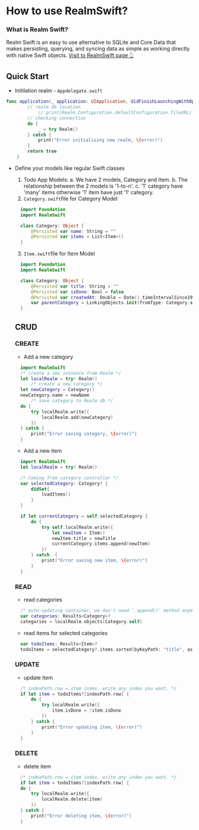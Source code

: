 # How to use RealmSwift?

### What is Realm Swift?

Realm Swift is an easy to use alternative to SQLite and Core Data that makes persisting, querying, and syncing data as simple as working directly with native Swift objects. [Visit to RealmSwift page 👆](https://realm.io/realm-swift/)

## Quick Start

- Initilation realm - `Appdelegate.swift`

```swift
func application(_ application: UIApplication, didFinishLaunchingWithOptions launchOptions: [UIApplication.LaunchOptionsKey: Any]?) -> Bool {
        // realm db location
            // print(Realm.Configuration.defaultConfiguration.fileURL)
        // checking connection
        do {
            _ = try Realm()
        } catch {
            print("Error initialising new realm, \(error)")
        }
        return true
    }
```

- Define your models like regular Swift classes

  1. Todo App Models:
     a. We have 2 models, Category and Item.
     b. The relationship between the 2 models is '1-to-n'.
     c. '1' category have 'many' items otherwise '1' item have just '1' category.
  2. `Category.swift`file for Category Model

  ```swift
    import Foundation
    import RealmSwift

    class Category: Object {
        @Persisted var name: String = ""
        @Persisted var items = List<Item>()
    }
  ```

  3. `Item.swift`file for Item Model

  ```swift
    import Foundation
    import RealmSwift

    class Category: Object {
        @Persisted var title: String = ""
        @Persisted var isDone: Bool = false
        @Persisted var createdAt: Double = Date().timeIntervalSince1970
        var parentCategory = LinkingObjects.init(fromType: Category.self, property: "items")
    }
  ```

  ## CRUD

  ### CREATE

  - Add a new category

  ```swift
    import RealmSwift
    /* create a new instence from Realm */
    let localRealm = try! Realm()
        /* create a new category */
    let newCategory = Category()
    newCategory.name = newName
        /* save category to Realm db */
    do {
        try localRealm.write({
            localRealm.add(newCategory)
        })
    } catch {
        print("Error saving category, \(error)")
    }
  ```

  - Add a new item

  ```swift
    import RealmSwift
    let localRealm = try! Realm()

    /* Coming from category controller */
    var selectedCategory: Category? {
        didSet{
            loadItems()
        }
    }

    if let currentCategory = self.selectedCategory {
        do {
            try self.localRealm.write({
                let newItem = Item()
                newItem.title = newTitle
                currentCategory.items.append(newItem)
            })
        } catch  {
            print("Error saving new item, \(error)")
        }
    }
  ```

  ### READ

  - read categories

  ```swift
    /* auto-updating container, we don't need '.append()' method anymore */
    var categories: Results<Category>?
    categories = localRealm.objects(Category.self)
  ```

  - read items for selected categories

  ```swift
    var todoItems: Results<Item>?
    todoItems = selectedCategory?.items.sorted(byKeyPath: "title", ascending: true)
  ```

  ### UPDATE

  - update item

  ```swift
    /* indexPath.row = item index. write any index you want. */
    if let item = todoItems?[indexPath.row] {
        do {
            try localRealm.write({
                item.isDone = !item.isDone
            })
        } catch {
            print("Error updating item, \(error)")
        }
    }
  ```

  ### DELETE

  - delete item

  ```swift
    /* indexPath.row = item index. write any index you want. */
    if let item = todoItems?[indexPath.row] {
    do {
        try localRealm.write({
            localRealm.delete(item)
        })
    } catch {
        print("Error deleting item, \(error)")
    }
  ```
